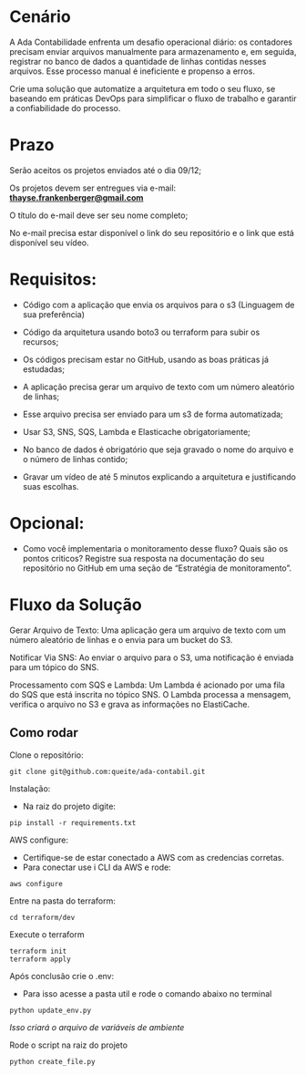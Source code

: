 <h1> Cenário </h1>

A Ada Contabilidade enfrenta um desafio operacional diário: os contadores precisam enviar arquivos manualmente para armazenamento e, em seguida, registrar no banco de dados a quantidade de linhas contidas nesses arquivos. Esse processo manual é ineficiente e propenso a erros.

Crie uma solução que automatize a arquitetura em todo o seu fluxo, se baseando em práticas DevOps para simplificar o fluxo de trabalho e garantir a confiabilidade do processo.

 <h1> Prazo </h1>

Serão aceitos os projetos enviados até o dia 09/12;

Os projetos devem ser entregues via e-mail: **thayse.frankenberger@gmail.com**

O título do e-mail deve ser seu nome completo;

No e-mail precisa estar disponível o link do seu repositório e o link que está disponível seu vídeo.

<h1>Requisitos: </h1>

- Código com a aplicação que envia os arquivos para o s3 (Linguagem de sua preferência)

- Código da arquitetura usando boto3 ou terraform para subir os recursos;

- Os códigos precisam estar no GitHub, usando as boas práticas já estudadas;

- A aplicação precisa gerar um arquivo de texto com um número aleatório de linhas;

- Esse arquivo precisa ser enviado para um s3 de forma automatizada;

- Usar S3, SNS, SQS, Lambda e Elasticache obrigatoriamente;

- No banco de dados é obrigatório que seja gravado o nome do arquivo e o número de linhas contido;

- Gravar um vídeo de até 5 minutos explicando a arquitetura e justificando suas escolhas.

 <h1> Opcional: </h1>

- Como você implementaria o monitoramento desse fluxo? Quais são os pontos criticos? Registre sua resposta na documentação do seu repositório no GitHub em uma seção de “Estratégia de monitoramento”.

# Fluxo da Solução
Gerar Arquivo de Texto: Uma aplicação gera um arquivo de texto com um número aleatório de linhas e o envia para um bucket do S3.

Notificar Via SNS: Ao enviar o arquivo para o S3, uma notificação é enviada para um tópico do SNS.

Processamento com SQS e Lambda: Um Lambda é acionado por uma fila do SQS que está inscrita no tópico SNS. O Lambda processa a mensagem, verifica o arquivo no S3 e grava as informações no ElastiCache.

## Como rodar
Clone o repositório:
```
git clone git@github.com:queite/ada-contabil.git
```
Instalação:
- Na raiz do projeto digite:
```
pip install -r requirements.txt
```
AWS configure:
- Certifique-se de estar conectado a AWS com as credencias corretas.
- Para conectar use i CLI da AWS e rode:
```
aws configure
```
Entre na pasta do terraform:
```
cd terraform/dev
```
Execute o terraform
```
terraform init
terraform apply
```
Após conclusão crie o .env:
- Para isso acesse a pasta util e rode o comando abaixo no terminal
```
python update_env.py
```
*Isso criará o arquivo de variáveis de ambiente*<br>

Rode o script na raiz do projeto
```
python create_file.py
```
